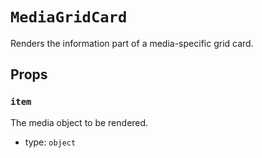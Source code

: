 `MediaGridCard`
===============

Renders the information part of a media-specific grid card.

Props
-----

### `item`

The media object to be rendered.

- type: `object`

